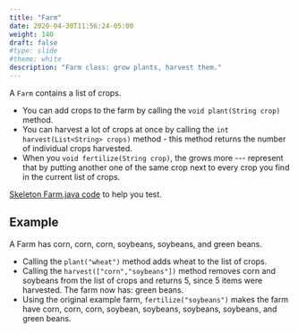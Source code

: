 ```yaml
---
title: "Farm"
date: 2020-04-30T11:56:24-05:00
weight: 140
draft: false
#type: slide
#theme: white
description: "Farm class: grow plants, harvest them."
---
```


A `Farm` contains a list of crops. 

* You can add crops to the farm by
calling the `void plant(String crop)` method. 
* You can harvest a lot of
crops at once by calling the `int harvest(List<String> crops)`
method - this method returns the number of individual crops
harvested. 
* When you `void fertilize(String crop)`, the grows more ---
represent that by putting another one of the same crop next to every
crop you find in the current list of crops.

[Skeleton Farm.java code](Farm.java) to help you test.

## Example

A Farm has corn, corn, corn, soybeans, soybeans, and green
beans.

* Calling the `plant("wheat")` method adds wheat to the list of
crops. 
* Calling the `harvest(["corn","soybeans"])` method removes corn
and soybeans from the list of crops and returns 5, since 5 items were
harvested. The farm now has: green beans.
* Using the original example farm, `fertilize("soybeans")` makes the
    farm have corn, corn, corn, soybean, soybeans, soybeans, soybeans, and
    green beans. 



